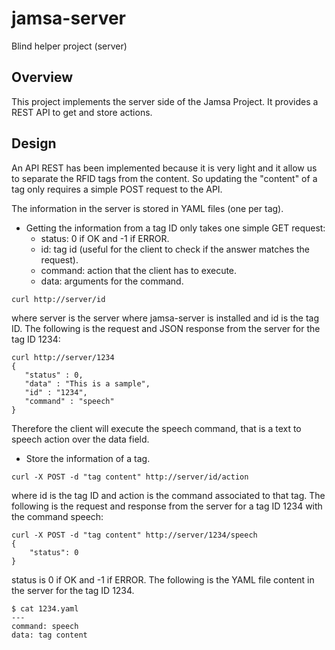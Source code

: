 # jamsa-server

Blind helper project (server)

## Overview
This project implements the server side of the Jamsa Project. It provides a REST API to get and store actions.

## Design
An API REST has been implemented because it is very light and it allow us to separate the RFID tags from the content. So updating the "content" of a tag only requires a simple POST request to the API.

The information in the server is stored in YAML files (one per tag).

* Getting the information from a tag ID only takes one simple GET request:
  * status: 0 if OK and -1 if ERROR.
  * id: tag id (useful for the client to check if the answer matches the request).
  * command: action that the client has to execute.
  * data: arguments for the command.
```
curl http://server/id
```
where server is the server where jamsa-server is installed and id is the tag ID.
The following is the request and JSON response from the server for the tag ID 1234:
```
curl http://server/1234
{
   "status" : 0,
   "data" : "This is a sample",
   "id" : "1234",
   "command" : "speech"
}
```

Therefore the client will execute the speech command, that is a text to speech action over the data field.

* Store the information of a tag.
```
curl -X POST -d "tag content" http://server/id/action
```
where id is the tag ID and action is the command associated to that tag.
The following is the request and response from the server for a tag ID 1234 with the command speech:
```
curl -X POST -d "tag content" http://server/1234/speech
{
    "status": 0
} 
```
status is 0 if OK and -1 if ERROR.
The following is the YAML file content in the server for the tag ID 1234.
```
$ cat 1234.yaml 
---
command: speech
data: tag content
```

